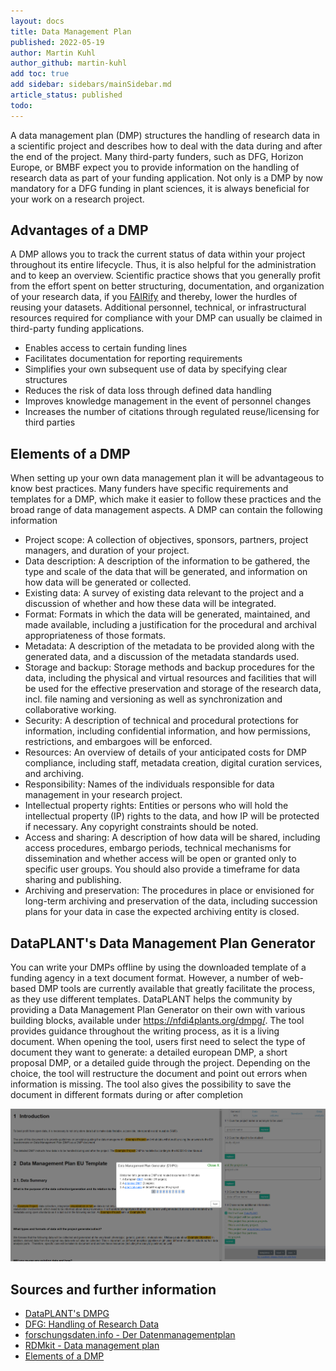 ```yaml
---
layout: docs
title: Data Management Plan
published: 2022-05-19
author: Martin Kuhl
author_github: martin-kuhl
add toc: true
add sidebar: sidebars/mainSidebar.md
article_status: published
todo:
---
```


A data management plan (DMP) structures the handling of research data in a scientific project and describes how to deal with the data during and after the end of the project. Many third-party funders, such as DFG, Horizon Europe, or BMBF expect you to provide information on the handling of research data as part of your funding application. Not only is a DMP by now mandatory for a DFG funding in plant sciences, it is always beneficial for your work on a research project.

## Advantages of a DMP

A DMP allows you to track the current status of data within your project throughout its entire lifecycle. Thus, it is also helpful for the administration and to keep an overview. Scientific practice shows that you generally profit from the effort spent on better structuring, documentation, and organization of your research data, if you [FAIRify][KB-FAIR] and thereby, lower the hurdles of reusing your datasets. Additional personnel, technical, or infrastructural resources required for compliance with your DMP can usually be claimed in third-party funding applications.

- Enables access to certain funding lines
- Facilitates documentation for reporting requirements
- Simplifies your own subsequent use of data by specifying clear structures
- Reduces the risk of data loss through defined data handling
- Improves knowledge management in the event of personnel changes
- Increases the number of citations through regulated reuse/licensing for third parties

## Elements of a DMP

When setting up your own data management plan it will be advantageous to know best practices. Many funders have specific requirements and templates for a DMP, which make it easier to follow these practices and the broad range of data management aspects. A DMP can contain the following information

- Project scope: A collection of objectives, sponsors, partners, project managers, and duration of your project.
- Data description: A description of the information to be gathered, the type and scale of the data that will be generated, and information on how data will be generated or collected.
- Existing data: A survey of existing data relevant to the project and a discussion of whether and how these data will be integrated.
- Format: Formats in which the data will be generated, maintained, and made available, including a justification for the procedural and archival appropriateness of those formats.
- Metadata: A description of the metadata to be provided along with the generated data, and a discussion of the metadata standards used.
- Storage and backup: Storage methods and backup procedures for the data, including the physical and virtual resources and facilities that will be used for the effective preservation and storage of the research data, incl. file naming and versioning as well as synchronization and collaborative working.
- Security: A description of technical and procedural protections for information, including confidential information, and how permissions, restrictions, and embargoes will be enforced.
- Resources: An overview of details of your anticipated costs for DMP compliance, including staff, metadata creation, digital curation services, and archiving.
- Responsibility: Names of the individuals responsible for data management in your research project.
- Intellectual property rights: Entities or persons who will hold the intellectual property (IP) rights to the data, and how IP will be protected if necessary. Any copyright constraints should be noted.
- Access and sharing: A description of how data will be shared, including access procedures, embargo periods, technical mechanisms for dissemination and whether access will be open or granted only to specific user groups. You should also provide a timeframe for data sharing and publishing.
- Archiving and preservation: The procedures in place or envisioned for long-term archiving and preservation of the data, including succession plans for your data in case the expected archiving entity is closed.

## DataPLANT's Data Management Plan Generator

You can write your DMPs offline by using the downloaded template of a funding agency in a text document format. However, a number of web-based DMP tools are currently available that greatly facilitate the process, as they use different templates.
DataPLANT helps the community by providing a Data Management Plan Generator on their own with various building blocks, available under <https://nfdi4plants.org/dmpg/>. The tool provides guidance throughout the writing process, as it is a living document. When opening the tool, users first need to select the type of document they want to generate: a detailed european DMP, a short proposal DMP, or a detailed guide through the project. Depending on the choice, the tool will restructure the document and point out errors when information is missing. The tool also gives the possibility to save the document in different formats during or after completion

![DMPG](img/DMPG.png)

## Sources and further information

- [DataPLANT's DMPG](https://nfdi4plants.org/dmpg/)
- [DFG: Handling of Research Data](https://www.dfg.de/en/research_funding/principles_dfg_funding/research_data/index.html)
- [forschungsdaten.info - Der Datenmanagementplan](https://www.forschungsdaten.info/themen/informieren-und-planen/datenmanagementplan/)
- [RDMkit - Data management plan](https://rdmkit.elixir-europe.org/data_management_plan.html)
- [Elements of a DMP](https://www.icpsr.umich.edu/web/pages/datamanagement/dmp/elements.html)


<!-- Knowledge base cross-references -->

[KB-FAIR]: ./fair.html "FAIR Data principles"

<!-- DataPLANT web links -->

<!-- Reference web links -->